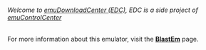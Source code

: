 ###### Welcome to [emuDownloadCenter (EDC)](https://github.com/PhoenixInteractiveNL/emuDownloadCenter/wiki/), EDC is a side project of [emuControlCenter](https://github.com/PhoenixInteractiveNL/emuControlCenter/wiki/)

For more information about this emulator, visit the [**BlastEm**](https://github.com/PhoenixInteractiveNL/emuDownloadCenter/wiki/Emulator-blastem#menu) page.
